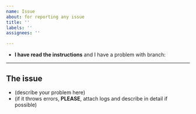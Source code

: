 ```yaml
---
name: Issue
about: for reporting any issue
title: ''
labels: ''
assignees: ''

---
```


- **I have read the instructions** and I have a problem with branch: 
---
## The issue
- (describe your problem here)
- (if it throws errors, **PLEASE**, attach logs and describe in detail if possible)
